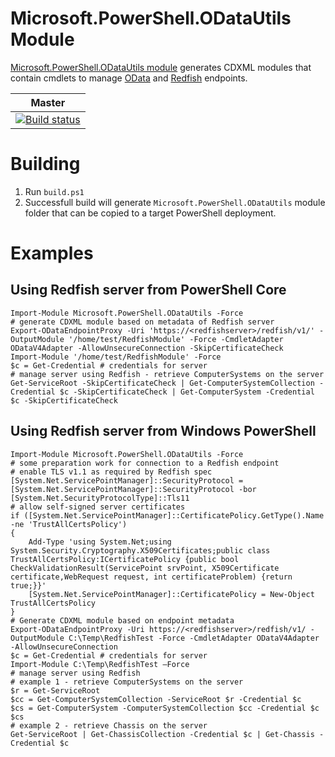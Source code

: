 # Microsoft.PowerShell.ODataUtils Module
[Microsoft.PowerShell.ODataUtils module](https://technet.microsoft.com/en-us/library/dn818507.aspx) generates CDXML modules that contain cmdlets to manage [OData](http://www.odata.org/) and [Redfish](https://www.dmtf.org/standards/redfish) endpoints.

|Master   |
|:------:|
|[![Build status](https://ci.appveyor.com/api/projects/status/7keb7k1fdlqqhfq2/branch/master?svg=true)](https://ci.appveyor.com/project/PowerShell/odatautils/branch/master)|

# Building
1. Run `build.ps1`
2. Successfull build will generate `Microsoft.PowerShell.ODataUtils` module folder that can be copied to a target PowerShell deployment.

# Examples
## Using Redfish server from PowerShell Core
```
Import-Module Microsoft.PowerShell.ODataUtils -Force
# generate CDXML module based on metadata of Redfish server
Export-ODataEndpointProxy -Uri 'https://<redfishserver>/redfish/v1/' -OutputModule '/home/test/RedfishModule' -Force -CmdletAdapter ODataV4Adapter -AllowUnsecureConnection -SkipCertificateCheck
Import-Module '/home/test/RedfishModule' -Force
$c = Get-Credential # credentials for server
# manage server using Redfish - retrieve ComputerSystems on the server
Get-ServiceRoot -SkipCertificateCheck | Get-ComputerSystemCollection -Credential $c -SkipCertificateCheck | Get-ComputerSystem -Credential $c -SkipCertificateCheck
```
## Using Redfish server from Windows PowerShell
```
Import-Module Microsoft.PowerShell.ODataUtils -Force
# some preparation work for connection to a Redfish endpoint
# enable TLS v1.1 as required by Redfish spec
[System.Net.ServicePointManager]::SecurityProtocol = [System.Net.ServicePointManager]::SecurityProtocol -bor [System.Net.SecurityProtocolType]::Tls11
# allow self-signed server certificates
if ([System.Net.ServicePointManager]::CertificatePolicy.GetType().Name -ne 'TrustAllCertsPolicy')
{
    Add-Type 'using System.Net;using System.Security.Cryptography.X509Certificates;public class TrustAllCertsPolicy:ICertificatePolicy {public bool CheckValidationResult(ServicePoint srvPoint, X509Certificate certificate,WebRequest request, int certificateProblem) {return true;}}'
    [System.Net.ServicePointManager]::CertificatePolicy = New-Object TrustAllCertsPolicy
}
# Generate CDXML module based on endpoint metadata
Export-ODataEndpointProxy -Uri https://<redfishserver>/redfish/v1/ -OutputModule C:\Temp\RedfishTest -Force -CmdletAdapter ODataV4Adapter -AllowUnsecureConnection
$c = Get-Credential # credentials for server
Import-Module C:\Temp\RedfishTest –Force
# manage server using Redfish
# example 1 - retrieve ComputerSystems on the server
$r = Get-ServiceRoot
$cc = Get-ComputerSystemCollection -ServiceRoot $r -Credential $c
$cs = Get-ComputerSystem -ComputerSystemCollection $cc -Credential $c
$cs
# example 2 - retrieve Chassis on the server
Get-ServiceRoot | Get-ChassisCollection -Credential $c | Get-Chassis -Credential $c
```
